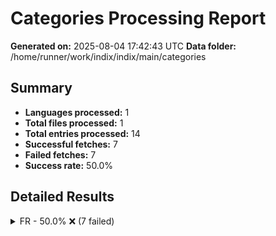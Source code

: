 # Categories Processing Report

**Generated on:** 2025-08-04 17:42:43 UTC
**Data folder:** /home/runner/work/indix/indix/main/categories

## Summary

- **Languages processed:** 1
- **Total files processed:** 1
- **Total entries processed:** 14
- **Successful fetches:** 7
- **Failed fetches:** 7
- **Success rate:** 50.0%

## Detailed Results

<details>
<summary>FR - 50.0% ❌ (7 failed)</summary>

- **Files processed:** 1
- **Total entries:** 14
- **Successful:** 7
- **Failed:** 7

### FR Files

<details>
<summary>Enfants (child_care): 50.0% ❌ (7 failed)</summary>

- 'donkey kong': Wikipedia page for 'Donkey_kong' in language 'fr' has no content. This may be the article of the day, a redirect page, disambiguation page, or a page with no extractable content.
- 'roblox': Unexpected error while fetching Wikipedia content: 429 Client Error: Too many requests for url: https://fr.wikipedia.org/w/api.php?action=query&prop=extracts%7Cpageprops%7Cpageimages&explaintext=&piprop=original&titles=Roblox&format=json
- 'sonic': Error making OpenSearch API request: 429 Client Error: Too many requests for url: https://fr.wikipedia.org/w/api.php?action=opensearch&limit=1&search=sonic&format=json
- 'valorant': Error making OpenSearch API request: 429 Client Error: Too many requests for url: https://fr.wikipedia.org/w/api.php?action=opensearch&limit=1&search=valorant&format=json
- 'pikachu': Error making OpenSearch API request: 429 Client Error: Too many requests for url: https://fr.wikipedia.org/w/api.php?action=opensearch&limit=1&search=pikachu&format=json
- 'luigi': Error making OpenSearch API request: 429 Client Error: Too many requests for url: https://fr.wikipedia.org/w/api.php?action=opensearch&limit=1&search=luigi&format=json
- 'peach': Error making OpenSearch API request: 429 Client Error: Too many requests for url: https://fr.wikipedia.org/w/api.php?action=opensearch&limit=1&search=peach&format=json

</details>

</details>
